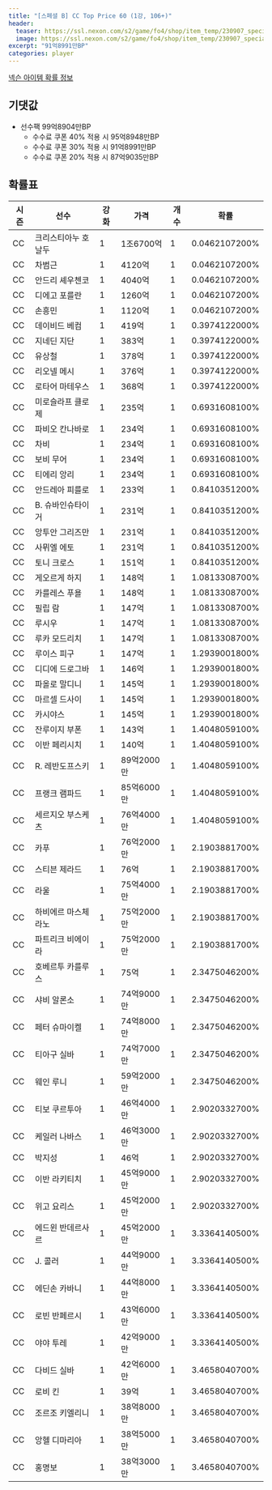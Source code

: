 ```yaml
---
title: "[스페셜 B] CC Top Price 60 (1강, 106+)"
header:
  teaser: https://ssl.nexon.com/s2/game/fo4/shop/item_temp/230907_special_b9244v59dhjj15/200233086_s.png
  image: https://ssl.nexon.com/s2/game/fo4/shop/item_temp/230907_special_b9244v59dhjj15/200233086_s.png
excerpt: "91억8991만BP"
categories: player
---
```

[넥슨 아이템 확률 정보](http://iteminfo.nexon.com/probability/fo4?sn=7429)

## 기댓값
  - 선수팩 99억8904만BP
    - 수수료 쿠폰 40% 적용 시 95억8948만BP
    - 수수료 쿠폰 30% 적용 시 91억8991만BP
    - 수수료 쿠폰 20% 적용 시 87억9035만BP


## 확률표

|시즌|선수|강화|가격|개수|확률|
|---|---|---|---|---|---|
|CC|크리스티아누 호날두|1|1조6700억|1|0.0462107200%|
|CC|차범근|1|4120억|1|0.0462107200%|
|CC|안드리 셰우첸코|1|4040억|1|0.0462107200%|
|CC|디에고 포를란|1|1260억|1|0.0462107200%|
|CC|손흥민|1|1120억|1|0.0462107200%|
|CC|데이비드 베컴|1|419억|1|0.3974122000%|
|CC|지네딘 지단|1|383억|1|0.3974122000%|
|CC|유상철|1|378억|1|0.3974122000%|
|CC|리오넬 메시|1|376억|1|0.3974122000%|
|CC|로타어 마테우스|1|368억|1|0.3974122000%|
|CC|미로슬라프 클로제|1|235억|1|0.6931608100%|
|CC|파비오 칸나바로|1|234억|1|0.6931608100%|
|CC|차비|1|234억|1|0.6931608100%|
|CC|보비 무어|1|234억|1|0.6931608100%|
|CC|티에리 앙리|1|234억|1|0.6931608100%|
|CC|안드레아 피를로|1|233억|1|0.8410351200%|
|CC|B. 슈바인슈타이거|1|231억|1|0.8410351200%|
|CC|앙투안 그리즈만|1|231억|1|0.8410351200%|
|CC|사뮈엘 에토|1|231억|1|0.8410351200%|
|CC|토니 크로스|1|151억|1|0.8410351200%|
|CC|게오르게 하지|1|148억|1|1.0813308700%|
|CC|카를레스 푸욜|1|148억|1|1.0813308700%|
|CC|필립 람|1|147억|1|1.0813308700%|
|CC|루시우|1|147억|1|1.0813308700%|
|CC|루카 모드리치|1|147억|1|1.0813308700%|
|CC|루이스 피구|1|147억|1|1.2939001800%|
|CC|디디에 드로그바|1|146억|1|1.2939001800%|
|CC|파올로 말디니|1|145억|1|1.2939001800%|
|CC|마르셀 드사이|1|145억|1|1.2939001800%|
|CC|카시야스|1|145억|1|1.2939001800%|
|CC|잔루이지 부폰|1|143억|1|1.4048059100%|
|CC|이반 페리시치|1|140억|1|1.4048059100%|
|CC|R. 레반도프스키|1|89억2000만|1|1.4048059100%|
|CC|프랭크 램파드|1|85억6000만|1|1.4048059100%|
|CC|세르지오 부스케츠|1|76억4000만|1|1.4048059100%|
|CC|카푸|1|76억2000만|1|2.1903881700%|
|CC|스티븐 제라드|1|76억|1|2.1903881700%|
|CC|라울|1|75억4000만|1|2.1903881700%|
|CC|하비에르 마스체라노|1|75억2000만|1|2.1903881700%|
|CC|파트리크 비에이라|1|75억2000만|1|2.1903881700%|
|CC|호베르투 카를루스|1|75억|1|2.3475046200%|
|CC|샤비 알론소|1|74억9000만|1|2.3475046200%|
|CC|페터 슈마이켈|1|74억8000만|1|2.3475046200%|
|CC|티아구 실바|1|74억7000만|1|2.3475046200%|
|CC|웨인 루니|1|59억2000만|1|2.3475046200%|
|CC|티보 쿠르투아|1|46억4000만|1|2.9020332700%|
|CC|케일러 나바스|1|46억3000만|1|2.9020332700%|
|CC|박지성|1|46억|1|2.9020332700%|
|CC|이반 라키티치|1|45억9000만|1|2.9020332700%|
|CC|위고 요리스|1|45억2000만|1|2.9020332700%|
|CC|에드윈 반데르사르|1|45억2000만|1|3.3364140500%|
|CC|J. 콜러|1|44억9000만|1|3.3364140500%|
|CC|에딘손 카바니|1|44억8000만|1|3.3364140500%|
|CC|로빈 반페르시|1|43억6000만|1|3.3364140500%|
|CC|야야 투레|1|42억9000만|1|3.3364140500%|
|CC|다비드 실바|1|42억6000만|1|3.4658040700%|
|CC|로비 킨|1|39억|1|3.4658040700%|
|CC|조르조 키엘리니|1|38억8000만|1|3.4658040700%|
|CC|앙헬 디마리아|1|38억5000만|1|3.4658040700%|
|CC|홍명보|1|38억3000만|1|3.4658040700%|
